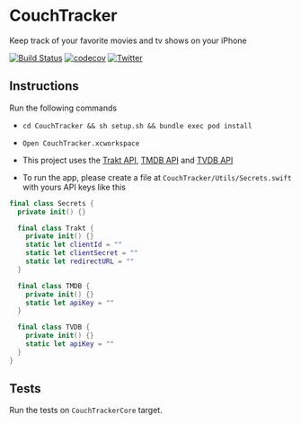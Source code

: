 CouchTracker
===

Keep track of your favorite movies and tv shows on your iPhone

[![Build Status](https://travis-ci.org/pietrocaselani/CouchTracker.svg?branch=master)](https://travis-ci.org/pietrocaselani/CouchTracker)
[![codecov](https://codecov.io/gh/pietrocaselani/CouchTracker/branch/master/graph/badge.svg)](https://codecov.io/gh/pietrocaselani/CouchTracker)
[![Twitter](https://img.shields.io/badge/twitter-@pietropc-red.svg?style=flat)](https://twitter.com/pietropc_)

## Instructions

Run the following commands

* `cd CouchTracker && sh setup.sh && bundle exec pod install`

* `Open CouchTracker.xcworkspace`

* This project uses the [Trakt API](https://trakt.docs.apiary.io/), [TMDB API](https://developers.themoviedb.org/3/getting-started) and [TVDB API](https://api.thetvdb.com/swagger)

* To run the app, please create a file at `CouchTracker/Utils/Secrets.swift` with yours API keys like this

```swift
final class Secrets {
  private init() {}

  final class Trakt {
    private init() {}
    static let clientId = ""
    static let clientSecret = ""
    static let redirectURL = ""
  }

  final class TMDB {
    private init() {}
    static let apiKey = ""
  }

  final class TVDB {
    private init() {}
    static let apiKey = ""
  }
}
```

## Tests

Run the tests on `CouchTrackerCore` target.
